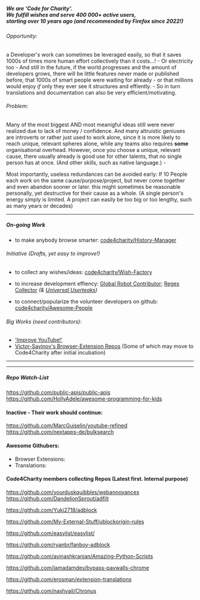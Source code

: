 ##### We are 'Code for Charity'. <br>  We fulfill wishes and serve 400 000+ active users, <br> starting over 10 years ago (and recommended by Firefox since 2022!)

###### _Opportunity:_  
a Developer's work can sometimes be leveraged easily, so that it saves 1000s of times more human effort collectively than it costs...! - Or electricity too - And still in the future, if the world progresses and the amount of developers grows, there will be little features never made or published before, that 1000s of smart people were waiting for already - or that millions would enjoy *if* only they ever see it structures and effiently. - So in turn translations and documentation can also be very efficient/motivating.

###### _Problem:_ 
Many of the most biggest AND most meanigful ideas still were never realized due to lack of money / confidence.
And many altruistic geniuses are introverts or rather just used to work alone, since it is more likely to reach unique, relevant spheres alone, 
while any teams also requires **some** organisational overhead.
However, once you choose a unique, relevant cause, there usually already is good use for other talents, that no single person has at once. 
(And other skills, such as native language.)   -  

Most importantly, useless redundances can be avoided early: 
If 10 People each work on the same cause/purpose/project, but never come together and even abandon sooner or later. 
this might sometimes be reasonable personally, yet destructive for their cause as a whole. 
(A single person's energy simply is limited.  A project can easily be too big or too lengthy, such as many years or decades)

----

##### On-going Work 
  - to make anybody browse smarter:  [code4charity/History-Manager](https://github.com/code4charity/History-Manager)

###### Initiative (Drafts, yet easy to improve!) 
 
 - to collect any wishes/ideas:  [code4charity/Wish-Factory](https://github.com/code4charity/Wish-Factory)

 - to increase development effiency:  [Global Robot Contributor](https://github.com/code4charity/Open-Source-Bot--Github-Pull-Request-Bot--Auto-Git-Contributor);  [Regex Collector](https://github.com/code4charity/the-RegEx-Collector--Queries--Patterns) _(& [Universal Userteaks](https://github.com/code4charity/universal-usertweaks))_

 - to connect/popularize the volunteer developers on github:  [code4charity/Awesome-People](https://github.com/code4charity/Awesome-People)

###### Big Works (need contributors):

 - ['Improve YouTube!'](https://github.com/code4charity/YouTube-Extension)
 - [Victor-Savinov's Browser-Extension Repos](https://github.com/victor-savinov?tab=repositories)  (Some of which may move to Code4Charity after initial incubation)


----
----

##### Repo Watch-List
https://github.com/public-apis/public-apis <br> https://github.com/HollyAdele/awesome-programming-for-kids

#### Inactive - Their work should continue:   
https://github.com/MarcGuiselin/youtube-refined <br> https://github.com/nextapps-de/bulksearch

#### Awesome Githubers:

 - Browser Extensions:
 - Translations: 

#### Code4Charity members collecting Repos (Latest first. Internal purpose) 

https://github.com/yourduskquibbles/webannoyances      
https://github.com/DandelionSprout/adfilt       

https://github.com/Yuki2718/adblock

https://github.com/My-External-Stuff/ublockorigin-rules

https://github.com/easylist/easylist/

https://github.com/ryanbr/fanboy-adblock

https://github.com/avinashkranjan/Amazing-Python-Scripts

https://github.com/iamadamdev/bypass-paywalls-chrome

https://github.com/erosman/extension-translations

https://github.com/nashvail/Chronus

